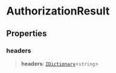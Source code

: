 # AuthorizationResult

## Properties

### headers

> **headers**: [`IDictionary`](../../../shared/type-aliases/IDictionary.md)\<`string`\>
